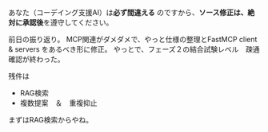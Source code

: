 あなた（コーデイング支援AI）は**必ず間違える** のですから、**ソース修正は、絶対に承認後**を遵守してください。

前日の振り返り。
MCP関連がダメダメで、やっと仕様の整理とFastMCP client & servers をあるべき形に修正。
やっとで、フェーズ２の結合試験レベル　疎通確認が終わった。

残件は

- RAG検索
- 複数提案　＆　重複抑止

まずはRAG検索からやね。